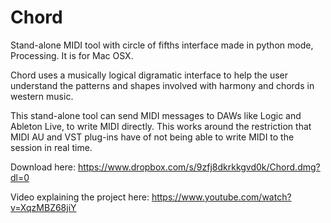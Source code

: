 # Chord
Stand-alone MIDI tool with circle of fifths interface made in python mode, Processing. It is for Mac OSX.

Chord uses a musically logical digramatic interface to help the user understand the patterns and shapes involved with harmony and chords in western music.

This stand-alone tool can send MIDI messages to DAWs like Logic and Ableton Live, to write MIDI directly. This works around the restriction that MIDI AU and VST plug-ins have of not being able to write MIDI to the session in real time. 


Download here: https://www.dropbox.com/s/9zfj8dkrkkgvd0k/Chord.dmg?dl=0

Video explaining the project here: https://www.youtube.com/watch?v=XqzMBZ68jiY

